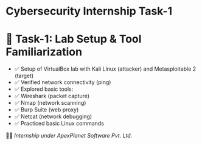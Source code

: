 # Cybersecurity Internship Task-1

# 📂 Task-1: Lab Setup & Tool Familiarization
- ✅ Setup of VirtualBox lab with Kali Linux (attacker) and Metasploitable 2 (target)
- ✅ Verified network connectivity (ping)
- ✅ Explored basic tools:
- ✅ Wireshark (packet capture)
- ✅ Nmap (network scanning)
- ✅ Burp Suite (web proxy)
- ✅ Netcat (network debugging)
- ✅ Practiced basic Linux commands

👨‍💻 *Internship under ApexPlanet Software Pvt. Ltd.*
